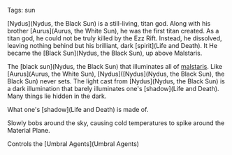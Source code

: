 Tags: sun

[Nydus](Nydus, the Black Sun) is a still-living, titan god. Along with his brother [Aurus](Aurus, the White Sun), he was the first titan created. As a titan god, he could not be truly killed by the Ezz Rift. Instead, he dissolved, leaving nothing behind but his brilliant, dark [spirit](Life and Death). It  He became the [Black Sun](Nydus, the Black Sun), up above Malstaris.

The [black sun](Nydus, the Black Sun) that illuminates all of [malstaris](Malstaris). Like [Aurus](Aurus, the White Sun), [Nydus]([Nydus](Nydus, the Black Sun), the Black Sun) never sets. The light cast from [Nydus](Nydus, the Black Sun) is a dark illumination that barely illuminates one's [shadow](Life and Death). Many things lie hidden in the dark. 

What one's [shadow](Life and Death) is made of.

Slowly bobs around the sky, causing cold temperatures to spike around the Material Plane.

Controls the [Umbral Agents](Umbral Agents)